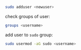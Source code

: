 ```bash
sudo adduser <newuser>
```

check groups of user: 

```bash
groups <username>
```

add user to `sudo` group:

```bash
sudo usermod -aG sudo <username>
```

